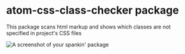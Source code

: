 # atom-css-class-checker package

This package scans html markup and shows which classes are not specified in project's CSS files

![A screenshot of your spankin' package](https://cloud.githubusercontent.com/assets/5073932/5562275/e43cc89a-8e20-11e4-823d-e4de6df0aac4.png)
